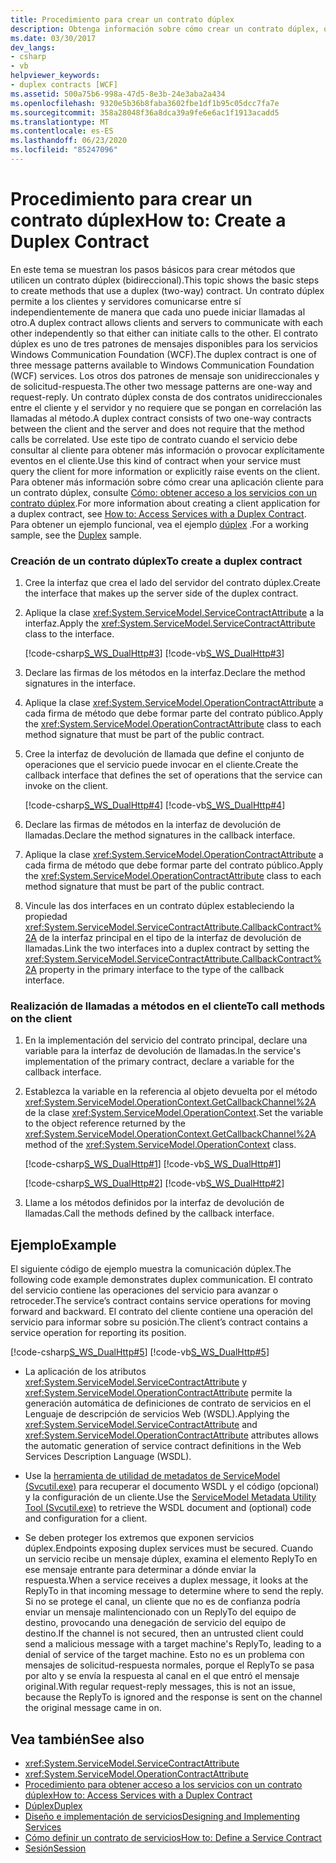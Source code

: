 ```yaml
---
title: Procedimiento para crear un contrato dúplex
description: Obtenga información sobre cómo crear un contrato dúplex, que permite a los clientes y servidores WCF comunicarse entre sí de forma independiente. Puede iniciar llamadas al otro.
ms.date: 03/30/2017
dev_langs:
- csharp
- vb
helpviewer_keywords:
- duplex contracts [WCF]
ms.assetid: 500a75b6-998a-47d5-8e3b-24e3aba2a434
ms.openlocfilehash: 9320e5b36b8faba3602fbe1df1b95c05dcc7fa7e
ms.sourcegitcommit: 358a28048f36a8dca39a9fe6e6ac1f1913acadd5
ms.translationtype: MT
ms.contentlocale: es-ES
ms.lasthandoff: 06/23/2020
ms.locfileid: "85247096"
---
```

# <a name="how-to-create-a-duplex-contract"></a><span data-ttu-id="4320c-104">Procedimiento para crear un contrato dúplex</span><span class="sxs-lookup"><span data-stu-id="4320c-104">How to: Create a Duplex Contract</span></span>
<span data-ttu-id="4320c-105">En este tema se muestran los pasos básicos para crear métodos que utilicen un contrato dúplex (bidireccional).</span><span class="sxs-lookup"><span data-stu-id="4320c-105">This topic shows the basic steps to create methods that use a duplex (two-way) contract.</span></span> <span data-ttu-id="4320c-106">Un contrato dúplex permite a los clientes y servidores comunicarse entre sí independientemente de manera que cada uno puede iniciar llamadas al otro.</span><span class="sxs-lookup"><span data-stu-id="4320c-106">A duplex contract allows clients and servers to communicate with each other independently so that either can initiate calls to the other.</span></span> <span data-ttu-id="4320c-107">El contrato dúplex es uno de tres patrones de mensajes disponibles para los servicios Windows Communication Foundation (WCF).</span><span class="sxs-lookup"><span data-stu-id="4320c-107">The duplex contract is one of three message patterns available to Windows Communication Foundation (WCF) services.</span></span> <span data-ttu-id="4320c-108">Los otros dos patrones de mensaje son unidireccionales y de solicitud-respuesta.</span><span class="sxs-lookup"><span data-stu-id="4320c-108">The other two message patterns are one-way and request-reply.</span></span> <span data-ttu-id="4320c-109">Un contrato dúplex consta de dos contratos unidireccionales entre el cliente y el servidor y no requiere que se pongan en correlación las llamadas al método.</span><span class="sxs-lookup"><span data-stu-id="4320c-109">A duplex contract consists of two one-way contracts between the client and the server and does not require that the method calls be correlated.</span></span> <span data-ttu-id="4320c-110">Use este tipo de contrato cuando el servicio debe consultar al cliente para obtener más información o provocar explícitamente eventos en el cliente.</span><span class="sxs-lookup"><span data-stu-id="4320c-110">Use this kind of contract when your service must query the client for more information or explicitly raise events on the client.</span></span> <span data-ttu-id="4320c-111">Para obtener más información sobre cómo crear una aplicación cliente para un contrato dúplex, consulte [Cómo: obtener acceso a los servicios con un contrato dúplex](how-to-access-services-with-a-duplex-contract.md).</span><span class="sxs-lookup"><span data-stu-id="4320c-111">For more information about creating a client application for a duplex contract, see [How to: Access Services with a Duplex Contract](how-to-access-services-with-a-duplex-contract.md).</span></span> <span data-ttu-id="4320c-112">Para obtener un ejemplo funcional, vea el ejemplo [dúplex](../samples/duplex.md) .</span><span class="sxs-lookup"><span data-stu-id="4320c-112">For a working sample, see the [Duplex](../samples/duplex.md) sample.</span></span>  
  
### <a name="to-create-a-duplex-contract"></a><span data-ttu-id="4320c-113">Creación de un contrato dúplex</span><span class="sxs-lookup"><span data-stu-id="4320c-113">To create a duplex contract</span></span>  
  
1. <span data-ttu-id="4320c-114">Cree la interfaz que crea el lado del servidor del contrato dúplex.</span><span class="sxs-lookup"><span data-stu-id="4320c-114">Create the interface that makes up the server side of the duplex contract.</span></span>  
  
2. <span data-ttu-id="4320c-115">Aplique la clase <xref:System.ServiceModel.ServiceContractAttribute> a la interfaz.</span><span class="sxs-lookup"><span data-stu-id="4320c-115">Apply the <xref:System.ServiceModel.ServiceContractAttribute> class to the interface.</span></span>  
  
     [!code-csharp[S_WS_DualHttp#3](../../../../samples/snippets/csharp/VS_Snippets_CFX/s_ws_dualhttp/cs/service.cs#3)]
     [!code-vb[S_WS_DualHttp#3](../../../../samples/snippets/visualbasic/VS_Snippets_CFX/s_ws_dualhttp/vb/service.vb#3)]  
  
3. <span data-ttu-id="4320c-116">Declare las firmas de los métodos en la interfaz.</span><span class="sxs-lookup"><span data-stu-id="4320c-116">Declare the method signatures in the interface.</span></span>  
  
4. <span data-ttu-id="4320c-117">Aplique la clase <xref:System.ServiceModel.OperationContractAttribute> a cada firma de método que debe formar parte del contrato público.</span><span class="sxs-lookup"><span data-stu-id="4320c-117">Apply the <xref:System.ServiceModel.OperationContractAttribute> class to each method signature that must be part of the public contract.</span></span>  
  
5. <span data-ttu-id="4320c-118">Cree la interfaz de devolución de llamada que define el conjunto de operaciones que el servicio puede invocar en el cliente.</span><span class="sxs-lookup"><span data-stu-id="4320c-118">Create the callback interface that defines the set of operations that the service can invoke on the client.</span></span>  
  
     [!code-csharp[S_WS_DualHttp#4](../../../../samples/snippets/csharp/VS_Snippets_CFX/s_ws_dualhttp/cs/service.cs#4)]
     [!code-vb[S_WS_DualHttp#4](../../../../samples/snippets/visualbasic/VS_Snippets_CFX/s_ws_dualhttp/vb/service.vb#4)]  
  
6. <span data-ttu-id="4320c-119">Declare las firmas de métodos en la interfaz de devolución de llamadas.</span><span class="sxs-lookup"><span data-stu-id="4320c-119">Declare the method signatures in the callback interface.</span></span>  
  
7. <span data-ttu-id="4320c-120">Aplique la clase <xref:System.ServiceModel.OperationContractAttribute> a cada firma de método que debe formar parte del contrato público.</span><span class="sxs-lookup"><span data-stu-id="4320c-120">Apply the <xref:System.ServiceModel.OperationContractAttribute> class to each method signature that must be part of the public contract.</span></span>  
  
8. <span data-ttu-id="4320c-121">Vincule las dos interfaces en un contrato dúplex estableciendo la propiedad <xref:System.ServiceModel.ServiceContractAttribute.CallbackContract%2A> de la interfaz principal en el tipo de la interfaz de devolución de llamadas.</span><span class="sxs-lookup"><span data-stu-id="4320c-121">Link the two interfaces into a duplex contract by setting the <xref:System.ServiceModel.ServiceContractAttribute.CallbackContract%2A> property in the primary interface to the type of the callback interface.</span></span>  
  
### <a name="to-call-methods-on-the-client"></a><span data-ttu-id="4320c-122">Realización de llamadas a métodos en el cliente</span><span class="sxs-lookup"><span data-stu-id="4320c-122">To call methods on the client</span></span>  
  
1. <span data-ttu-id="4320c-123">En la implementación del servicio del contrato principal, declare una variable para la interfaz de devolución de llamadas.</span><span class="sxs-lookup"><span data-stu-id="4320c-123">In the service's implementation of the primary contract, declare a variable for the callback interface.</span></span>  
  
2. <span data-ttu-id="4320c-124">Establezca la variable en la referencia al objeto devuelta por el método <xref:System.ServiceModel.OperationContext.GetCallbackChannel%2A> de la clase <xref:System.ServiceModel.OperationContext>.</span><span class="sxs-lookup"><span data-stu-id="4320c-124">Set the variable to the object reference returned by the <xref:System.ServiceModel.OperationContext.GetCallbackChannel%2A> method of the <xref:System.ServiceModel.OperationContext> class.</span></span>  
  
     [!code-csharp[S_WS_DualHttp#1](../../../../samples/snippets/csharp/VS_Snippets_CFX/s_ws_dualhttp/cs/service.cs#1)]
     [!code-vb[S_WS_DualHttp#1](../../../../samples/snippets/visualbasic/VS_Snippets_CFX/s_ws_dualhttp/vb/service.vb#1)]  
  
     [!code-csharp[S_WS_DualHttp#2](../../../../samples/snippets/csharp/VS_Snippets_CFX/s_ws_dualhttp/cs/service.cs#2)]
     [!code-vb[S_WS_DualHttp#2](../../../../samples/snippets/visualbasic/VS_Snippets_CFX/s_ws_dualhttp/vb/service.vb#2)]  
  
3. <span data-ttu-id="4320c-125">Llame a los métodos definidos por la interfaz de devolución de llamadas.</span><span class="sxs-lookup"><span data-stu-id="4320c-125">Call the methods defined by the callback interface.</span></span>  
  
## <a name="example"></a><span data-ttu-id="4320c-126">Ejemplo</span><span class="sxs-lookup"><span data-stu-id="4320c-126">Example</span></span>  
 <span data-ttu-id="4320c-127">El siguiente código de ejemplo muestra la comunicación dúplex.</span><span class="sxs-lookup"><span data-stu-id="4320c-127">The following code example demonstrates duplex communication.</span></span> <span data-ttu-id="4320c-128">El contrato del servicio contiene las operaciones del servicio para avanzar o retroceder.</span><span class="sxs-lookup"><span data-stu-id="4320c-128">The service’s contract contains service operations for moving forward and backward.</span></span> <span data-ttu-id="4320c-129">El contrato del cliente contiene una operación del servicio para informar sobre su posición.</span><span class="sxs-lookup"><span data-stu-id="4320c-129">The client’s contract contains a service operation for reporting its position.</span></span>  
  
 [!code-csharp[S_WS_DualHttp#5](../../../../samples/snippets/csharp/VS_Snippets_CFX/s_ws_dualhttp/cs/service.cs#5)]
 [!code-vb[S_WS_DualHttp#5](../../../../samples/snippets/visualbasic/VS_Snippets_CFX/s_ws_dualhttp/vb/service.vb#5)]  
  
- <span data-ttu-id="4320c-130">La aplicación de los atributos <xref:System.ServiceModel.ServiceContractAttribute> y <xref:System.ServiceModel.OperationContractAttribute> permite la generación automática de definiciones de contrato de servicios en el Lenguaje de descripción de servicios Web (WSDL).</span><span class="sxs-lookup"><span data-stu-id="4320c-130">Applying the <xref:System.ServiceModel.ServiceContractAttribute> and <xref:System.ServiceModel.OperationContractAttribute> attributes allows the automatic generation of service contract definitions in the Web Services Description Language (WSDL).</span></span>  
  
- <span data-ttu-id="4320c-131">Use la [herramienta de utilidad de metadatos de ServiceModel (Svcutil.exe)](../servicemodel-metadata-utility-tool-svcutil-exe.md) para recuperar el documento WSDL y el código (opcional) y la configuración de un cliente.</span><span class="sxs-lookup"><span data-stu-id="4320c-131">Use the [ServiceModel Metadata Utility Tool (Svcutil.exe)](../servicemodel-metadata-utility-tool-svcutil-exe.md) to retrieve the WSDL document and (optional) code and configuration for a client.</span></span>  
  
- <span data-ttu-id="4320c-132">Se deben proteger los extremos que exponen servicios dúplex.</span><span class="sxs-lookup"><span data-stu-id="4320c-132">Endpoints exposing duplex services must be secured.</span></span> <span data-ttu-id="4320c-133">Cuando un servicio recibe un mensaje dúplex, examina el elemento ReplyTo en ese mensaje entrante para determinar a dónde enviar la respuesta.</span><span class="sxs-lookup"><span data-stu-id="4320c-133">When a service receives a duplex message, it looks at the ReplyTo in that incoming message to determine where to send the reply.</span></span> <span data-ttu-id="4320c-134">Si no se protege el canal, un cliente que no es de confianza podría enviar un mensaje malintencionado con un ReplyTo del equipo de destino, provocando una denegación de servicio del equipo de destino.</span><span class="sxs-lookup"><span data-stu-id="4320c-134">If the channel is not secured, then an untrusted client could send a malicious message with a target machine's ReplyTo, leading to a denial of service of the target machine.</span></span> <span data-ttu-id="4320c-135">Esto no es un problema con mensajes de solicitud-respuesta normales, porque el ReplyTo se pasa por alto y se envía la respuesta al canal en el que entró el mensaje original.</span><span class="sxs-lookup"><span data-stu-id="4320c-135">With regular request-reply messages, this is not an issue, because the ReplyTo is ignored and the response is sent on the channel the original message came in on.</span></span>  
  
## <a name="see-also"></a><span data-ttu-id="4320c-136">Vea también</span><span class="sxs-lookup"><span data-stu-id="4320c-136">See also</span></span>

- <xref:System.ServiceModel.ServiceContractAttribute>
- <xref:System.ServiceModel.OperationContractAttribute>
- [<span data-ttu-id="4320c-137">Procedimiento para obtener acceso a los servicios con un contrato dúplex</span><span class="sxs-lookup"><span data-stu-id="4320c-137">How to: Access Services with a Duplex Contract</span></span>](how-to-access-services-with-a-duplex-contract.md)
- [<span data-ttu-id="4320c-138">Dúplex</span><span class="sxs-lookup"><span data-stu-id="4320c-138">Duplex</span></span>](../samples/duplex.md)
- [<span data-ttu-id="4320c-139">Diseño e implementación de servicios</span><span class="sxs-lookup"><span data-stu-id="4320c-139">Designing and Implementing Services</span></span>](../designing-and-implementing-services.md)
- [<span data-ttu-id="4320c-140">Cómo definir un contrato de servicios</span><span class="sxs-lookup"><span data-stu-id="4320c-140">How to: Define a Service Contract</span></span>](../how-to-define-a-wcf-service-contract.md)
- [<span data-ttu-id="4320c-141">Sesión</span><span class="sxs-lookup"><span data-stu-id="4320c-141">Session</span></span>](../samples/session.md)
